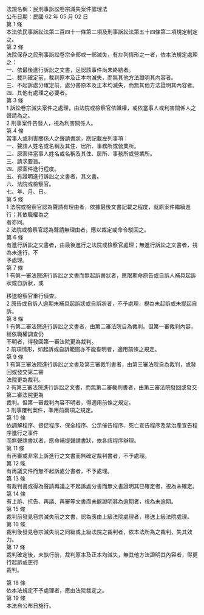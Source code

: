 法規名稱：民刑事訴訟卷宗滅失案件處理法  
公布日期：民國 62 年 05 月 02 日  
第 1 條  
本法依民事訴訟法第二百四十一條第二項及刑事訴訟法第五十四條第二項規定制定之。  
第 2 條  
法院保存之民刑事訴訟卷宗全部或一部滅失，有左列情形之一者，依本法規定處理之：  
一、依最後進行訴訟之文書，足認該事件尚未終結者。  
二、裁判確定前，裁判原本及正本均滅失，而無其他方法證明其內容者。  
三、不起訴處分確定前，處分書原本及正本均滅失，而無其他方法證明其內容者。  
四、其他有處理之必要者。  
第 3 條  
1 訴訟卷宗滅失案件之處理，由法院或檢察官依職權，或依當事人或利害關係人之聲請為之。  
2 刑事案件告發人，視為利害關係人。  
第 4 條  
當事人或利害關係人之聲請書狀，應記載左列事項：  
一、聲請人姓名或名稱及其住、居所、事務所或營業所。  
二、原案件當事人姓名或名稱及其住、居所、事務所或營業所。  
三、請求要旨。  
四、原案件進行程度。  
五、有證明進行訴訟之文書者，其文書。  
六、法院或檢察官。  
七、年、月、日。  
第 5 條  
1 法院或檢察官認為聲請有理由者，依據最後文書記載之程度，就原案件繼續進行；其依職權為之  
者亦同。  
2 法院或檢察官認為聲請無理由者，應以裁定或命令駁回之。  
第 6 條  
有進行訴訟之文書者，由最後進行之法院或檢察官處理；無進行訴訟之文書者，視為未進行，不  
予處理。  
第 7 條  
1 有第一審法院進行訴訟之文書而無起訴書狀者，應限期命原告或自訴人補具起訴狀或自訴狀，或  


移送檢察官重行偵查。  
2 原告或自訴人逾期未補具起訴狀或自訴狀者，不予處理，視為未起訴或未提起自訴。  
第 8 條  
1 有第二審法院進行訴訟之文書者，由第二審法院自為裁判。但第一審裁判內容，經依職權調查仍  
不明者，得發回第一審法院更為裁判。  
2 前項情形，如起訴或自訴範圍亦不能查明者，適用前條之規定。  
第 9 條  
1 有第三審法院進行訴訟之文書及第三審裁判書者，由第三審法院自為裁判，或發回或發交第二審  
法院更為裁判。  
2 有第三審法院進行訴訟之文書，而無第二審裁判書者，由第三審法院發回或發交第二審法院更為  
裁判。但第一審裁判內容不明者，得適用前條之規定。  
3 刑事覆判案件，準用前兩項之規定。  
第 10 條  
依調解程序、督促程序、保全程序、公示催告程序、死亡宣告程序及禁治產宣告程序進行之事件  
而無聲請書狀者，應命補提聲請書狀，依各該程序辦理。  
第 11 條  
有再審或非常上訴進行之文書而無確定裁判書者，不予處理。  
第 12 條  
有再議文件而無不起訴處分書者，不予處理。  
第 13 條  
有裁判書或得為聲請再議之不起訴處分書而無文書證明其巳確定者，視為未確定。  
第 14 條  
有上訴、抗告、再議、再審等文書而未能證明其為逾期者，視為未逾期。  
第 15 條  
裁判前發見卷宗滅失前之文書，認為應由上級法院處理者，移送上級法院處理。  
第 16 條  
裁判後發見卷宗滅失前之同級或上級法院之裁判者，依本法所為之裁判，失其效力。  
第 17 條  
裁判確定後，未執行前，裁判原本及正本均滅失，無其他方法證明其內容者，得更行起訴或更行  
裁判。  


第 18 條  
依本法規定不予處理者，應由法院裁定之。  
第 19 條  
本法自公布日施行。  


